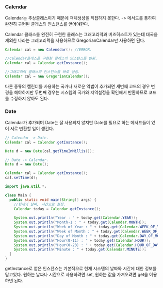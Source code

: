 ### Calendar

Calendar는 추상클래스이기 때문에 객체생성을 직접하지 못한다. -> 메서드를 통하여 완전히 구현된 클래스의 인스턴스를 얻어야한다.

Calendar 클래스를 완전히 구현한 클래스는 그래고리력과 버즈히스트가 있는데 태국을 제외한 나라는 그레고리력을 사용하므로 GregorianCalendar만 사용하면 된다.

```java
Calendar cal = new Calenddar(); //ERROR.

//Calendar클래스를 구현한 클래스의 인스턴스를 반환.
Calendar cal = Calendar.getInstance();

//그래고리력 클래스의 인스턴스를 바로 생성.
Calendar cal = new GregorianCalendar();
```

다른 종류의 캘린더를 사용하는 국가나 새로운 역법이 추가되면 세번째 코드의 경우 변경을 해야하지만 두번째 경우는 시스템의 국가와 지역설정을 확인해서 반환하므로 코드를 수정하지 않아도 된다.



### Date

Calendar가 추가되며 Date는 잘 사용되지 않지만 Date를 필요로 하는 메서드들이 있어 서로 변환할 일이 생긴다.

```java
// Calendar -> Date.
Calendar cal = Calendar.getInstance();

Date d = new Date(cal.getTimeInMillis());

// Date -> Calendar.
Date d = new Date();

Calendar cal = Calendar.getInstance();
cal.setTime(d);
```



```java
import java.util.*;

class Main {
  public static void main(String[] args) {
    //현재의 날짜, 시간으로 설정.
    Calendar today = Calendar.getInstance();
    
    System.out.println("Year : " + today.get(Calendar.YEAR));
    System.out.println("Month-1 : " + today.get(Calendar.MONTH));
    System.out.println("Week of Year : " + today.get(Calendar.WEEK_OF_YEAR));
    System.out.println("Week of Month : " + today.get(Calendar.WEEK_OF_MONTH));
    System.out.println("Day of Month : " + today.get(Calendar.DAY_OF_MONTH));
    System.out.println("Hour(0-11) : " + today.get(Calendar.HOUR));
    System.out.println("Hour(0-23) : " + today.get(Calendar.HOUR_OF_DAY));
    System.out.println("Minute : " + today.get(Calendar.MINUTE));
  }
}
```

getInstance로 얻은 인스턴스는 기본적으로 현재 시스템의 날짜와 시간에 대한 정보를 담고있다. 원하는 날짜나 시간으로 사용하려면 set, 원하는 값을 가져오려면 get을 이용하면 된다.